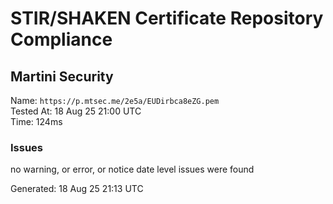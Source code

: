 # STIR/SHAKEN Certificate Repository Compliance

## Martini Security

Name: `https://p.mtsec.me/2e5a/EUDirbca8eZG.pem`\
Tested At: 18 Aug 25 21:00 UTC\
Time: 124ms

### Issues

no warning, or error, or notice date level issues were found

Generated: 18 Aug 25 21:13 UTC